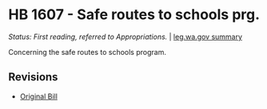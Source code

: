 # HB 1607 - Safe routes to schools prg.
*Status: First reading, referred to Appropriations.* | [leg.wa.gov summary](https://app.leg.wa.gov/billsummary?BillNumber=1607&Year=2021)

Concerning the safe routes to schools program.

## Revisions
* [Original Bill](1/)